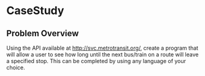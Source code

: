 # CaseStudy

## Problem Overview

Using the API available at http://svc.metrotransit.org/, create a program that will allow a user to see how long until the next bus/train on a route will leave a specified stop. This can be completed by using any language of your choice. 
